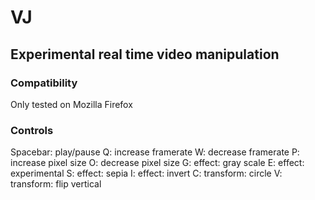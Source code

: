 # VJ

## Experimental real time video manipulation

### Compatibility

Only tested on Mozilla Firefox

### Controls

Spacebar: play/pause
Q: increase framerate
W: decrease framerate
P: increase pixel size
O: decrease pixel size
G: effect: gray scale
E: effect: experimental
S: effect: sepia
I: effect: invert
C: transform: circle
V: transform: flip vertical
